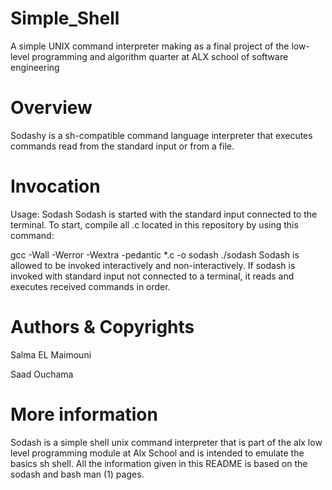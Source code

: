<h1> Simple_Shell</h1>
A simple UNIX command interpreter making as a final project of the low-level programming and algorithm quarter at ALX school of software engineering

<h1>Overview</h1>
Sodashy is a sh-compatible command language interpreter that executes commands read from the standard input or from a file.

<h1>Invocation</h1>
Usage: Sodash Sodash is started with the standard input connected to the terminal. To start, compile all .c located in this repository by using this command:

gcc -Wall -Werror -Wextra -pedantic *.c -o sodash ./sodash Sodash is allowed to be invoked interactively and non-interactively. If sodash is invoked with standard input not connected to a terminal, it reads and executes received commands in order.

<h1>Authors & Copyrights</h1>
Salma EL Maimouni

Saad Ouchama

<h1>More information</h1>
Sodash is a simple shell unix command interpreter that is part of the alx low level programming module at Alx School and is intended to emulate the basics sh shell. All the information given in this README is based on the sodash and bash man (1) pages.

